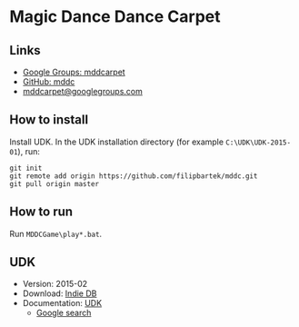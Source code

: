 # Magic Dance Dance Carpet

## Links

* [Google Groups: mddcarpet](https://groups.google.com/d/forum/mddcarpet)
* [GitHub: mddc](https://github.com/filipbartek/mddc)
* [mddcarpet@googlegroups.com](mailto:mddcarpet@googlegroups.com)

## How to install

Install UDK.
In the UDK installation directory (for example `C:\UDK\UDK-2015-01`), run:

```
git init
git remote add origin https://github.com/filipbartek/mddc.git
git pull origin master
```

## How to run

Run `MDDCGame\play*.bat`.

## UDK

* Version: 2015-02
* Download: [Indie DB](https://www.indiedb.com/engines/unreal-development-kit/downloads/february-2015-unreal-development-kit-udk)
* Documentation: [UDK](https://api.unrealengine.com/udk/Three/WebHome.html)
    * [Google search](https://www.google.com/search?q=site%3Ahttp%3A%2F%2Fapi.unrealengine.com%2Fudk%2FThree)
